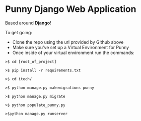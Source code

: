 Punny Django Web Application
==========

Based around **[Django](https://www.djangoproject.com/)**! 

To get going:
 - Clone the repo using the url provided by Github above
 - Make sure you've set up a Virtual Environment for Punny
 - Once inside of your virtual environment run the commands:

```
>$ cd [root_of_project]

>$ pip install -r requirements.txt

>$ cd itech/

>$ python manage.py makemigrations punny

>$ python manage.py migrate

>$ python populate_punny.py

>$python manage.py runserver
```
